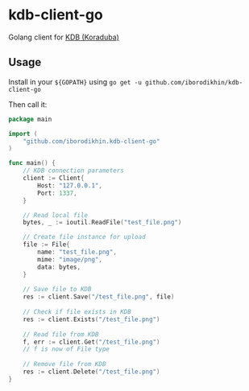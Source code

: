 # kdb-client-go
Golang client for [KDB (Koraduba)](https://github.com/iborodikhin/kdb)

## Usage

Install in your `${GOPATH}` using `go get -u github.com/iborodikhin/kdb-client-go`

Then call it:
```go
package main

import (
	"github.com/iborodikhin.kdb-client-go"
)

func main() {
	// KDB connection parameters
	client := Client{
		Host: "127.0.0.1",
		Port: 1337,
	}

	// Read local file
	bytes, _ := ioutil.ReadFile("test_file.png")

	// Create file instance for upload
	file := File{
		name: "test_file.png",
		mime: "image/png",
		data: bytes,
	}
	
	// Save file to KDB
	res := client.Save("/test_file.png", file)
	
	// Check if file exists in KDB
	res := client.Exists("/test_file.png")
	
	// Read file from KDB
	f, err := client.Get("/test_file.png")
	// f is now of File type
	
	// Remove file from KDB
	res := client.Delete("/test_file.png")
}
```
